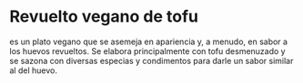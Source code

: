 # Revuelto vegano de tofu
es un plato vegano que se asemeja en apariencia y, a menudo, en sabor a los huevos revueltos. Se elabora principalmente con tofu desmenuzado y se sazona con diversas especias y condimentos para darle un sabor similar al del huevo.